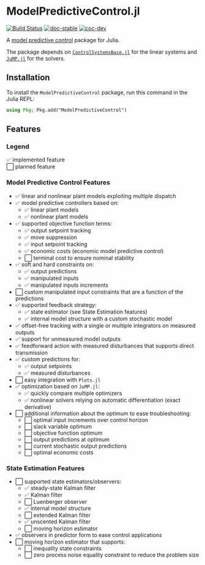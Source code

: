 # ModelPredictiveControl.jl

[![Build Status](https://github.com/franckgaga/ModelPredictiveControl.jl/actions/workflows/CI.yml/badge.svg?branch=main)](https://github.com/franckgaga/ModelPredictiveControl.jl/actions/workflows/CI.yml?query=branch%3Amain)
[![doc-stable](https://img.shields.io/badge/docs-stable-blue.svg)](https://franckgaga.github.io/ModelPredictiveControl.jl/stable)
[![coc-dev](https://img.shields.io/badge/docs-dev-blue.svg)](https://franckgaga.github.io/ModelPredictiveControl.jl/dev)

A [model predictive control](https://en.wikipedia.org/wiki/Model_predictive_control) package
for Julia.

The package depends on [`ControlSystemsBase.jl`](https://github.com/JuliaControl/ControlSystems.jl)
for the linear systems and [`JuMP.jl`](https://github.com/jump-dev/JuMP.jl) for the solvers.

## Installation

To install the `ModelPredictiveControl` package, run this command in the Julia REPL:

```julia
using Pkg; Pkg.add("ModelPredictiveControl")
```

## Features

### Legend

✅ implemented feature  
⬜ planned feature

### Model Predictive Control Features

- ✅ linear and nonlinear plant models exploiting multiple dispatch
- ✅ model predictive controllers based on:
  - ✅ linear plant models
  - ✅ nonlinear plant models
- ✅ supported objective function terms:
  - ✅ output setpoint tracking
  - ✅ move suppression
  - ✅ input setpoint tracking
  - ✅ economic costs (economic model predictive control)
  - ⬜ terminal cost to ensure nominal stability
- ✅ soft and hard constraints on:
  - ✅ output predictions
  - ✅ manipulated inputs
  - ✅ manipulated inputs increments
- ⬜ custom manipulated input constraints that are a function of the predictions
- ✅ supported feedback strategy:
  - ✅ state estimator (see State Estimation features)
  - ✅ internal model structure with a custom stochastic model
- ✅ offset-free tracking with a single or multiple integrators on measured outputs
- ✅ support for unmeasured model outputs
- ✅ feedforward action with measured disturbances that supports direct transmission
- ✅ custom predictions for:
  - ✅ output setpoints
  - ✅ measured disturbances
- ⬜ easy integration with `Plots.jl`
- ✅ optimization based on `JuMP.jl`:
  - ✅ quickly compare multiple optimizers
  - ✅ nonlinear solvers relying on automatic differentiation (exact derivative)
- ⬜ additional information about the optimum to ease troubleshooting:
  - ⬜ optimal input increments over control horizon
  - ⬜ slack variable optimum
  - ⬜ objective function optimum
  - ⬜ output predictions at optimum
  - ⬜ current stochastic output predictions
  - ⬜ optimal economic costs

### State Estimation Features

- ⬜ supported state estimators/observers:
  - ✅ steady-state Kalman filter
  - ✅ Kalman filter
  - ⬜ Luenberger observer
  - ✅ internal model structure
  - ⬜ extended Kalman filter
  - ✅ unscented Kalman filter
  - ⬜ moving horizon estimator
- ✅ observers in predictor form to ease  control applications
- ⬜ moving horizon estimator that supports:
  - ⬜ inequality state constraints
  - ⬜ zero process noise equality constraint to reduce the problem size
